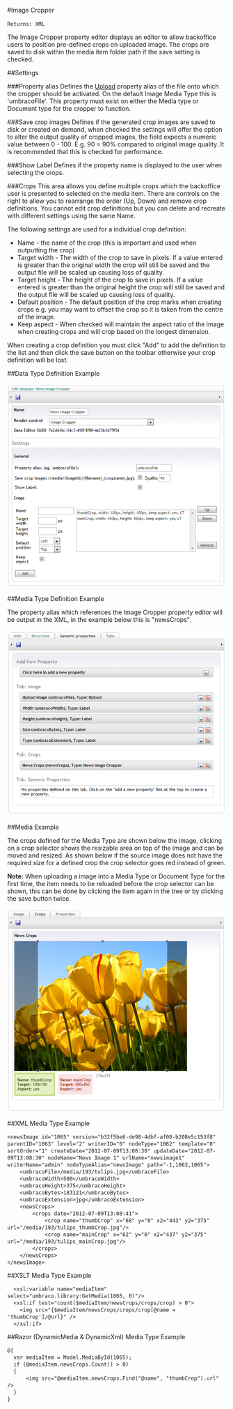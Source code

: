 #Image Cropper

`Returns: XML`

The Image Cropper property editor displays an editor to allow backoffice users to position pre-defined crops on uploaded image. The crops are saved to disk within the media item folder path if the save setting is checked.

##Settings

###Property alias
Defines the [Upload](Upload.md) property alias of the file onto which the cropper should be activated. On the default Image Media Type this is 'umbracoFile'.  This property must exist on either the Media type or Document type for the cropper to function.

###Save crop images
Defines if the generated crop images are saved to disk or created on demand, when checked the settings will offer the option to alter the output quality of cropped images, the field expects a numeric value between 0 - 100. E.g. 90 = 90% compared to original image quality. It is recommended that this is checked for performance.

###Show Label
Defines if the property name is displayed to the user when selecting the crops.

###Crops
This area allows you define multiple crops which the backoffice user is presented to selected on the media item.  There are controls on the right to allow you to rearrange the order (Up, Down) and remove crop definitions. You cannot edit crop definitions but you can delete and recreate with different settings using the same Name.

The following settings are used for a individual crop definition:

- Name - the name of the crop (this is important and used when outputting the crop)
- Target width - The width of the crop to save in pixels. If a value entered is greater than the original width the crop will still be saved and the output file will be scaled up causing loss of quality.
- Target height - The height of the crop to save in pixels. If a value entered is greater than the original height the crop will still be saved and the output file will be scaled up causing loss of quality.
- Default position - The default position of the crop marks when creating crops e.g. you may want to offset the crop so it is taken from the centre of the image.
- Keep aspect - When checked will maintain the aspect ratio of the image when creating crops and will crop based on the longest dimension.

When creating a crop definition you must click "Add" to add the definition to the list and then click the save button on the toolbar otherwise your crop definition will be lost.

##Data Type Definition Example

![Image Cropper Property Editor Definition](images/Image-Cropper-DataType.jpg?raw=true)

##Media Type Definition Example

The property alias which references the Image Cropper property editor will be output in the XML, in the example below this is "newsCrops".

![Image Cropper Property Editor Definition](images/Image-Cropper-MediaType.jpg?raw=true)

##Media Example

The crops defined for the Media Type are shown below the image, clicking on a crop selector shows the resizable area on top of the image and can be moved and resized. As shown below if the source image does not have the required size for a defined crop the crop selector goes red instead of green.

**Note:** When uploading a image into a Media Type or Document Type for the first time, the item needs to be reloaded before the crop selector can be shown, this can be done by clicking the item again in the tree or by clicking the save button twice.

![Image Cropper Property Editor Definition](images/Image-Cropper-Media.jpg?raw=true)

##XML Media Type Example

    <newsImage id="1065" version="b32f5be6-de98-4dbf-af00-b208e5c153f8" parentID="1063" level="2" writerID="0" nodeType="1062" template="0" sortOrder="1" createDate="2012-07-09T13:08:30" updateDate="2012-07-09T13:08:30" nodeName="News Image 1" urlName="newsimage1" writerName="admin" nodeTypeAlias="newsImage" path="-1,1063,1065">
        <umbracoFile>/media/193/tulips.jpg</umbracoFile>
        <umbracoWidth>500</umbracoWidth>
        <umbracoHeight>375</umbracoHeight>
        <umbracoBytes>183121</umbracoBytes>
        <umbracoExtension>jpg</umbracoExtension>
        <newsCrops>
            <crops date="2012-07-09T13:08:41">
                <crop name="thumbCrop" x="68" y="0" x2="443" y2="375" url="/media/193/tulips_thumbCrop.jpg"/>
                <crop name="mainCrop" x="62" y="0" x2="437" y2="375" url="/media/193/tulips_mainCrop.jpg"/>
            </crops>
        </newsCrops>
    </newsImage>

##XSLT Media Type Example

      <xsl:variable name="mediaItem" select="umbraco.library:GetMedia(1065, 0)"/>
      <xsl:if test="count($mediaItem/newsCrops/crops/crop) > 0">
        <img src="{$mediaItem/newsCrops/crops/crop[@name = 'thumbCrop']/@url}" />
      </xsl:if>

##Razor (DynamicMedia & DynamicXml) Media Type Example
    
    @{
      var mediaItem = Model.MediaById(1065);
      if (@mediaItem.newsCrops.Count() > 0)
      {
          <img src="@mediaItem.newsCrops.Find("@name", "thumbCrop").url" />      
      }
    }
